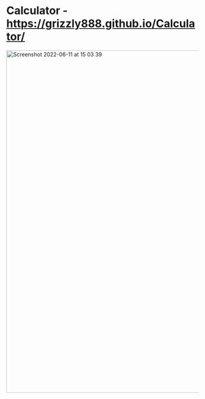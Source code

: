 # Calculator - https://grizzly888.github.io/Calculator/
 
<img width="895" alt="Screenshot 2022-06-11 at 15 03 39" src="https://user-images.githubusercontent.com/88837588/173187142-f7481e14-1f28-41b7-95d0-d9c595866338.png">
